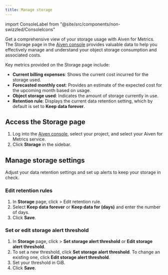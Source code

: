 ```yaml
---
title: Manage storage
---
```


import ConsoleLabel from "@site/src/components/non-swizzled/ConsoleIcons"

Get a comprehensive view of your storage usage with Aiven for Metrics. The Storage page in the [Aiven console](https://console.aiven.io/) provides valuable data to help you effectively manage and understand your object storage consumption and associated costs.

Key metrics provided on the Storage page include:

- **Current billing expenses**: Shows the current cost incurred for the storage used.
- **Forecasted monthly cost**: Provides an estimate of the expected cost for the
  upcoming month based on usage.
- **Object storage used**: Indicates the amount of storage currently in use.
- **Retention rule**: Displays the current data retention setting, which by default is
  set to **Keep data forever**.

## Access the Storage page

1. Log into the [Aiven console](https://console.aiven.io/), select your project, and
   select your Aiven for Metrics service.
1. Click **Storage** in the sidebar.

## Manage storage settings

Adjust your data retention settings and set up alerts to keep your storage in check.

### Edit retention rules

1. In **Storage** page, click <ConsoleLabel name="actions"/> > Edit retention rule.
1. Select **Keep data forever** or **Keep data for (days)** and enter the number of days.
1. Click **Save**.

### Set or edit storage alert threshold

1. In **Storage** page, click <ConsoleLabel name="actions"/> > **Set storage alert threshold** or **Edit storage alert threshold**.
1. To set a new threshold, click **Set storage alert threshold**. To change an existing
   one, click **Edit storage alert threshold**.
1. Set your threshold in GiB.
1. Click **Save**.
